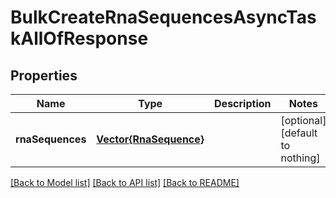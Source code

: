 # BulkCreateRnaSequencesAsyncTaskAllOfResponse


## Properties
Name | Type | Description | Notes
------------ | ------------- | ------------- | -------------
**rnaSequences** | [**Vector{RnaSequence}**](RnaSequence.md) |  | [optional] [default to nothing]


[[Back to Model list]](../README.md#models) [[Back to API list]](../README.md#api-endpoints) [[Back to README]](../README.md)


